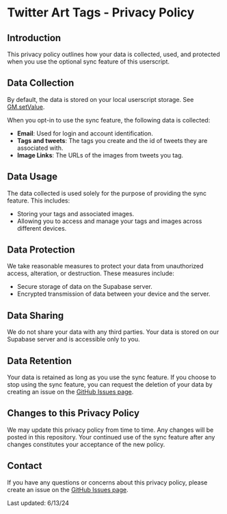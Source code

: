 # Twitter Art Tags - Privacy Policy

## Introduction

This privacy policy outlines how your data is collected, used, and protected when you use the optional sync feature of this userscript.

## Data Collection

By default, the data is stored on your local userscript storage. See [GM.setValue](https://wiki.greasespot.net/GM.setValue).

When you opt-in to use the sync feature, the following data is collected:

-   **Email**: Used for login and account identification.
-   **Tags and tweets**: The tags you create and the id of tweets they are associated with.
-   **Image Links**: The URLs of the images from tweets you tag.

## Data Usage

The data collected is used solely for the purpose of providing the sync feature. This includes:

-   Storing your tags and associated images.
-   Allowing you to access and manage your tags and images across different devices.

## Data Protection

We take reasonable measures to protect your data from unauthorized access, alteration, or destruction. These measures include:

-   Secure storage of data on the Supabase server.
-   Encrypted transmission of data between your device and the server.

## Data Sharing

We do not share your data with any third parties. Your data is stored on our Supabase server and is accessible only to you.

## Data Retention

Your data is retained as long as you use the sync feature. If you choose to stop using the sync feature, you can request the deletion of your data by creating an issue on the [GitHub Issues page](https://github.com/poohcom1/twitter-art-tags/issues).

## Changes to this Privacy Policy

We may update this privacy policy from time to time. Any changes will be posted in this repository. Your continued use of the sync feature after any changes constitutes your acceptance of the new policy.

## Contact

If you have any questions or concerns about this privacy policy, please create an issue on the [GitHub Issues page](https://github.com/poohcom1/twitter-art-tags/issues).

Last updated: 6/13/24
